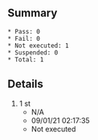 ## Summary
	* Pass: 0
	* Fail: 0
	* Not executed: 1
	* Suspended: 0
	* Total: 1
## Details
1. 1 st
	* N/A
	* 09/01/21 02:17:35
	* Not executed
